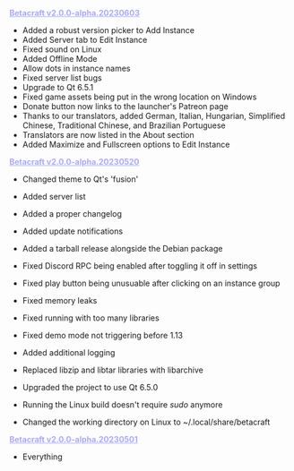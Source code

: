 <b style="color: #aaaaff;"><u>Betacraft v2.0.0-alpha.20230603</u></b>

- Added a robust version picker to Add Instance
- Added Server tab to Edit Instance
- Fixed sound on Linux
- Added Offline Mode
- Allow dots in instance names
- Fixed server list bugs
- Upgrade to Qt 6.5.1
- Fixed game assets being put in the wrong location on Windows
- Donate button now links to the launcher's Patreon page
- Thanks to our translators, added German, Italian, Hungarian, Simplified Chinese, Traditional Chinese, and Brazilian Portuguese
- Translators are now listed in the About section
- Added Maximize and Fullscreen options to Edit Instance

<b style="color: #aaaaff;"><u>Betacraft v2.0.0-alpha.20230520</u></b>

- Changed theme to Qt's 'fusion'
- Added server list
- Added a proper changelog
- Added update notifications
- Added a tarball release alongside the Debian package
- Fixed Discord RPC being enabled after toggling it off in settings
- Fixed play button being unusuable after clicking on an instance group
- Fixed memory leaks
- Fixed running with too many libraries
- Fixed demo mode not triggering before 1.13
- Added additional logging

- Replaced libzip and libtar libraries with libarchive
- Upgraded the project to use Qt 6.5.0
- Running the Linux build doesn't require *sudo* anymore
- Changed the working directory on Linux to ~/.local/share/betacraft

<b style="color: #aaaaff;"><u>Betacraft v2.0.0-alpha.20230501</u></b>

- Everything
